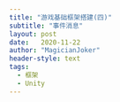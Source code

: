```yaml
---
title: "游戏基础框架搭建(四)"
subtitle: "事件消息"
layout: post
date:   2020-11-22
author: "MagicianJoker"
header-style: text
tags:
  - 框架
  - Unity
---
```


